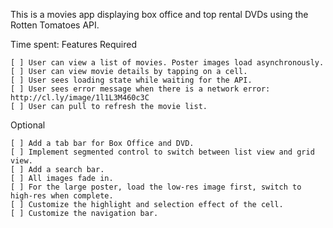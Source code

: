 This is a movies app displaying box office and top rental DVDs using the Rotten Tomatoes API.

Time spent: <Number of hours spent>
Features
Required

    [ ] User can view a list of movies. Poster images load asynchronously.
    [ ] User can view movie details by tapping on a cell.
    [ ] User sees loading state while waiting for the API.
    [ ] User sees error message when there is a network error: http://cl.ly/image/1l1L3M460c3C
    [ ] User can pull to refresh the movie list.

Optional

    [ ] Add a tab bar for Box Office and DVD.
    [ ] Implement segmented control to switch between list view and grid view.
    [ ] Add a search bar.
    [ ] All images fade in.
    [ ] For the large poster, load the low-res image first, switch to high-res when complete.
    [ ] Customize the highlight and selection effect of the cell.
    [ ] Customize the navigation bar.


